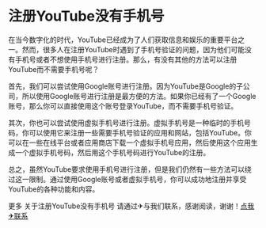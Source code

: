 # 注册YouTube没有手机号

在当今数字化的时代，YouTube已经成为了人们获取信息和娱乐的重要平台之一。然而，很多人在注册YouTube时遇到了手机号验证的问题，因为他们可能没有手机号或者不想使用手机号进行注册。那么，有没有其他的方法可以注册YouTube而不需要手机号呢？

首先，我们可以尝试使用Google账号进行注册。因为YouTube是Google的子公司，所以使用Google账号进行注册是最方便的方法。如果你已经有了一个Google账号，那么你可以直接使用这个账号登录YouTube，而不需要手机号验证。

其次，你也可以尝试使用虚拟手机号进行注册。虚拟手机号是一种临时的手机号码，你可以使用它来注册一些需要手机号验证的应用和网站，包括YouTube。你可以在一些在线平台或者应用商店下载一个虚拟手机号应用，然后使用这个应用生成一个虚拟手机号码，然后用这个手机号码进行YouTube的注册。

总之，虽然YouTube要求使用手机号进行注册，但是我们仍然有一些方法可以绕过这一限制。通过使用Google账号或者虚拟手机号，你可以成功地注册并享受YouTube的各种功能和内容。

更多 关于注册YouTube没有手机号 请通过✈与我们联系，感谢阅读，谢谢！[点我✈联系](https://d.k02.cc)
